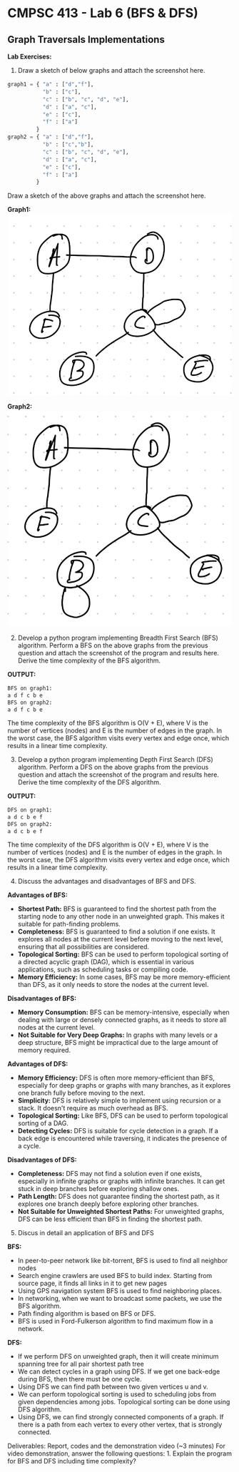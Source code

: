 # CMPSC 413 - Lab 6 (BFS & DFS)
## Graph Traversals Implementations

**Lab Exercises:**
1. Draw a sketch of below graphs and attach the screenshot here.
```python
graph1 = { "a" : ["d","f"],
           "b" : ["c"],
           "c" : ["b", "c", "d", "e"],
           "d" : ["a", "c"],
           "e" : ["c"],
           "f" : ["a"]
         }
graph2 = { "a" : ["d","f"],
           "b" : ["c","b"],
           "c" : ["b", "c", "d", "e"],
           "d" : ["a", "c"],
           "e" : ["c"],
           "f" : ["a"]
         }
```
Draw a sketch of the above graphs and attach the screenshot here.

**Graph1:**
!["Graph1"](./images/Graph1.jpeg)

**Graph2:**
!["Graph2"](./images/Graph2.jpeg) 

2. Develop a python program implementing Breadth First Search (BFS) algorithm. Perform a BFS on the above graphs from the previous question and attach the screenshot of the program and results here. 
Derive the time complexity of the BFS algorithm.

**OUTPUT:**
```
BFS on graph1:
a d f c b e
BFS on graph2:
a d f c b e
```

The time complexity of the BFS algorithm is O(V + E), where V is the number of vertices (nodes) and E is the number of edges in the graph. In the worst case, the BFS algorithm visits every vertex and edge once, which results in a linear time complexity.

3. Develop a python program implementing Depth First Search (DFS) algorithm. Perform a DFS on the above graphs from the previous question and attach the screenshot of the program and results here. Derive the time complexity of the DFS algorithm.

**OUTPUT:**
```
DFS on graph1:
a d c b e f
DFS on graph2:
a d c b e f  
```

The time complexity of the DFS algorithm is O(V + E), where V is the number of vertices (nodes) and E is the number of edges in the graph. In the worst case, the DFS algorithm visits every vertex and edge once, which results in a linear time complexity.

4. Discuss the advantages and disadvantages of BFS and DFS.

**Advantages of BFS:**

- **Shortest Path:** BFS is guaranteed to find the shortest path from the starting node to any other node in an unweighted graph. This makes it suitable for path-finding problems.
- **Completeness:** BFS is guaranteed to find a solution if one exists. It explores all nodes at the current level before moving to the next level, ensuring that all possibilities are considered.
- **Topological Sorting:** BFS can be used to perform topological sorting of a directed acyclic graph (DAG), which is essential in various applications, such as scheduling tasks or compiling code.
- **Memory Efficiency:** In some cases, BFS may be more memory-efficient than DFS, as it only needs to store the nodes at the current level.

**Disadvantages of BFS:**

- **Memory Consumption:** BFS can be memory-intensive, especially when dealing with large or densely connected graphs, as it needs to store all nodes at the current level.
- **Not Suitable for Very Deep Graphs:** In graphs with many levels or a deep structure, BFS might be impractical due to the large amount of memory required.

**Advantages of DFS:**

- **Memory Efficiency:** DFS is often more memory-efficient than BFS, especially for deep graphs or graphs with many branches, as it explores one branch fully before moving to the next.
- **Simplicity:** DFS is relatively simple to implement using recursion or a stack. It doesn't require as much overhead as BFS.
- **Topological Sorting:** Like BFS, DFS can be used to perform topological sorting of a DAG.
- **Detecting Cycles:** DFS is suitable for cycle detection in a graph. If a back edge is encountered while traversing, it indicates the presence of a cycle.

**Disadvantages of DFS:**

- **Completeness:** DFS may not find a solution even if one exists, especially in infinite graphs or graphs with infinite branches. It can get stuck in deep branches before exploring shallow ones.
- **Path Length:** DFS does not guarantee finding the shortest path, as it explores one branch deeply before exploring other branches.
- **Not Suitable for Unweighted Shortest Paths:** For unweighted graphs, DFS can be less efficient than BFS in finding the shortest path.

5. Discus in detail an application of BFS and DFS

**BFS:**

- In peer-to-peer network like bit-torrent, BFS is used to find all neighbor nodes
- Search engine crawlers are used BFS to build index. Starting from source page, it finds all links in it to get new pages
- Using GPS navigation system BFS is used to find neighboring places.
- In networking, when we want to broadcast some packets, we use the BFS algorithm.
- Path finding algorithm is based on BFS or DFS.
- BFS is used in Ford-Fulkerson algorithm to find maximum flow in a network.

**DFS:**

- If we perform DFS on unweighted graph, then it will create minimum spanning tree for all pair shortest path tree
- We can detect cycles in a graph using DFS. If we get one back-edge during BFS, then there must be one cycle.
- Using DFS we can find path between two given vertices u and v.
- We can perform topological sorting is used to scheduling jobs from given dependencies among jobs. Topological sorting can be done using DFS algorithm.
- Using DFS, we can find strongly connected components of a graph. If there is a path from each vertex to every other vertex, that is strongly connected.

Deliverables: Report, codes and the demonstration video (~3 minutes)
For video demonstration, answer the following questions:
    1. Explain the program for BFS and DFS including time complexity?
